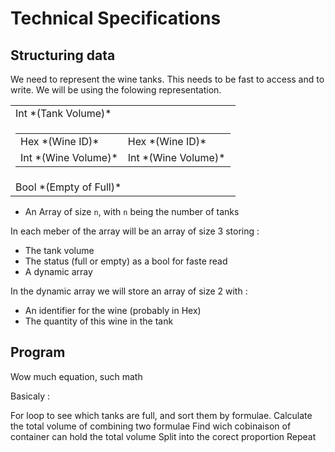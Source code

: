 # Technical Specifications

## Structuring data

We need to represent the wine tanks. This needs to be fast to access and to write. We will be using the folowing representation.

<table>
   <tbody>
      <tr>
        <td>Int *(Tank Volume)*</td>
      </tr>
      <tr>
         <td>
           <table>
             <tbody>
               <tr>
                 <td>
                   Hex *(Wine ID)*
                 </td>
                 <td>
                   Hex *(Wine ID)*
                 </td>
               </tr>
               <tr>
                 <td>
                   Int *(Wine Volume)*
                 </td>
                 <td>
                   Int *(Wine Volume)*
                 </td>
               </tr>
             </tbody>
           </table>
        </td>
      </tr>
      <tr>
         <td>Bool *(Empty of Full)*</td>
      </tr>
   </tbody>
</table>

- An Array of size ``n``, with ``n`` being the number of tanks 

In each meber of the array will be an array of size 3 storing :
- The tank volume
- The status (full or empty) as a bool for faste read
- A dynamic array

In the dynamic array we will store an array of size 2 with :
- An identifier for the wine (probably in Hex)
- The quantity of this wine in the tank


## Program

Wow much equation, such math

Basicaly :

For loop to see which tanks are full, and sort them by formulae.
Calculate the total volume of combining two formulae
Find wich cobinaison of container can hold the total volume
Split into the corect proportion
Repeat








